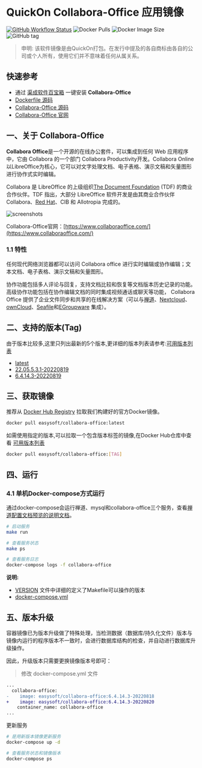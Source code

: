 <!-- 该文档是模板生成，手动修改的内容会被覆盖，详情参见：https://github.com/quicklyon/template-toolkit -->
# QuickOn Collabora-Office 应用镜像

[![GitHub Workflow Status](https://github.com/quicklyon/collabora-office-docker/actions/workflows/docker.yml/badge.svg)](https://github.com/quicklyon/collabora-office/actions/workflows/docker.yml)
![Docker Pulls](https://img.shields.io/docker/pulls/easysoft/collabora-office?style=flat-square)
![Docker Image Size](https://img.shields.io/docker/image-size/easysoft/collabora-office?style=flat-square)
![GitHub tag](https://img.shields.io/github/v/tag/quicklyon/collabora-office-docker?style=flat-square)

> 申明: 该软件镜像是由QuickOn打包。在发行中提及的各自商标由各自的公司或个人所有，使用它们并不意味着任何从属关系。

## 快速参考

- 通过 [渠成软件百宝箱](https://www.qucheng.com/app-install/install-collabora-office-<number>.html) 一键安装 **Collabora-Office**
- [Dockerfile 源码](https://github.com/quicklyon/collabora-office-docker)
- [Collabora-Office 源码](https://github.com/CollaboraOnline/online)
- [Collabora-Office 官网](https://www.collaboraoffice.com/)

## 一、关于 Collabora-Office

<!-- 这里写应用的【介绍信息】 -->

**Collabora Office**是一个开源的在线办公套件，可以集成到任何 Web 应用程序中，它由 Collabora 的一个部门 Collabora Productivity开发。Collabora Online 以LibreOffice为核心，它可以对文字处理文档、电子表格、演示文稿和矢量图形进行协作式实时编辑。

Collabora 是 LibreOffice 的上级组织[The Document Foundation](https://www.wikiwand.com/en/The_Document_Foundation) (TDF) 的商业合作伙伴。TDF 指出，大部分 LibreOffice 软件开发是由其商业合作伙伴 Collabora、[Red Hat](https://www.wikiwand.com/en/Red_Hat)、CIB 和 Allotropia 完成的。

![screenshots](https://raw.githubusercontent.com/quicklyon/collabora-office-docker/master/.template/screenshot.png)

Collabora-Office官网：[https://www.collaboraoffice.com/](https://www.collaboraoffice.com/)

<!-- 这里写应用的【附加信息】 -->
### 1.1 特性

任何现代网络浏览器都可以访问 Collabora office 进行实时编辑或协作编辑；文本文档、电子表格、演示文稿和矢量图形。

协作功能包括多人评论与回复，支持文档比较和恢复等文档版本历史记录的功能。高级协作功能包括在协作编辑文档的同时集成视频通话或聊天等功能， Collabora Office 提供了企业文件同步和共享的在线解决方案（可以与[禅道](https://www.zentao.net/book/zentaobizhelp/267.html)、[Nextcloud](https://www.wikiwand.com/en/Nextcloud)、[ownCloud](https://www.wikiwand.com/en/OwnCloud)、[Seafile](https://www.wikiwand.com/en/Seafile)和[EGroupware](https://www.wikiwand.com/en/EGroupware) 集成）。

## 二、支持的版本(Tag)

由于版本比较多,这里只列出最新的5个版本,更详细的版本列表请参考:[可用版本列表](https://hub.docker.com/r/easysoft/collabora-office/tags/)

<!-- 这里是应用的【Tag】信息，通过命令维护，详情参考：https://github.com/quicklyon/template-toolkit -->
- [latest](https://github.com/quicklyon/collabora-office/releases/tag/v20220819)
- [22.05.5.3.1-20220819](https://github.com/quicklyon/collabora-office/releases/tag/v20220819)
- [6.4.14.3-20220819](https://github.com/quicklyon/collabora-office/releases/tag/v20220819)

## 三、获取镜像

推荐从 [Docker Hub Registry](https://hub.docker.com/r/easysoft/collabora-office) 拉取我们构建好的官方Docker镜像。

```bash
docker pull easysoft/collabora-office:latest
```

如需使用指定的版本,可以拉取一个包含版本标签的镜像,在Docker Hub仓库中查看 [可用版本列表](https://hub.docker.com/r/easysoft/collabora-office/tags/)

```bash
docker pull easysoft/collabora-office:[TAG]
```

##  四、运行

### 4.1 单机Docker-compose方式运行

通过docker-compose会运行禅道、mysql和collabora-office三个服务，查看[禅道配置文档预览的说明文档](https://www.zentao.net/book/zentaobizhelp/267.html)。

```bash
# 启动服务
make run

# 查看服务状态
make ps

# 查看服务日志
docker-compose logs -f collabora-office

```
**说明:**

- [VERSION](https://github.com/quicklyon/collabora-office-docker/blob/master/VERSION) 文件中详细的定义了Makefile可以操作的版本
- [docker-compose.yml](https://github.com/quicklyon/collabora-office-docker/blob/master/docker-compose.yml)
<!-- 这里写应用的【make命令的备注信息】位于文档最后端 -->

## 五、版本升级

容器镜像已为版本升级做了特殊处理，当检测数据（数据库/持久化文件）版本与镜像内运行的程序版本不一致时，会进行数据库结构的检查，并自动进行数据库升级操作。

因此，升级版本只需要更换镜像版本号即可：

> 修改 docker-compose.yml 文件

```diff
...
  collabora-office:
-    image: easysoft/collabora-office:6.4.14.3-20220818
+    image: easysoft/collabora-office:6.4.14.3-20220820
    container_name: collabora-office
...
```

更新服务

```bash
# 是用新版本镜像更新服务
docker-compose up -d

# 查看服务状态和镜像版本
docker-compose ps
```